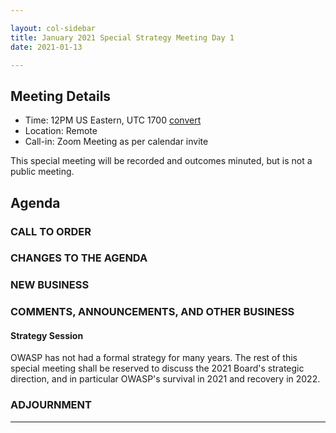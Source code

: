 ```yaml
---

layout: col-sidebar
title: January 2021 Special Strategy Meeting Day 1
date: 2021-01-13

---
```


## Meeting Details

- Time: 12PM US Eastern, UTC 1700 [convert](https://www.timeanddate.com/worldclock/meetingdetails.html?year=2020&month=11&day=24&hour=17&min=0&sec=0&p1=16&p2=919&p3=78&p4=136&p5=137&p6=176&p7=179)
- Location: Remote
- Call-in: Zoom Meeting as per calendar invite

This special meeting will be recorded and outcomes minuted, but is not a public meeting.

## Agenda

### CALL TO ORDER

<!--
Board Members
- Grant Ongers, Martin Knobloch, Owen Pendlebury, Sherif Mansour, Vandana Verma Sehgal, Joubin Jabbari, Bil Corry

Guests
Andrew van der Stock, Tom Pappas, Dawn Aitken, Emily Berman, Harold Blankenship, Lisa Jones, Alonna Stock, Kelly Santalucia
-->

### CHANGES TO THE AGENDA

### NEW BUSINESS


### COMMENTS, ANNOUNCEMENTS, AND OTHER BUSINESS

#### Strategy Session

OWASP has not had a formal strategy for many years. The rest of this special meeting shall be reserved to discuss the 2021 Board's strategic direction, and in particular OWASP's survival in 2021 and recovery in 2022. 

### ADJOURNMENT

***
